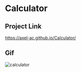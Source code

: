 # Calculator
## Project Link
https://axel-ac.github.io/Calculator/
## Gif
![calculator](https://user-images.githubusercontent.com/102467587/216700825-8138dc58-bdb1-4f3d-99bd-2dcb854370ba.gif)
